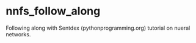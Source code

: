# nnfs_follow_along
Following along with Sentdex (pythonprogramming.org) tutorial on nueral networks. 
